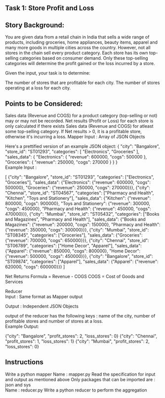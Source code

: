 ## Task 1: Store Profit and Loss
## Story Background:
You are given data from a retail chain in India that sells a wide range of products, including groceries, home appliances, beauty items, apparel and many more goods in multiple cities across the country. However, not all stores in the chain sell every product category. Each store has its own top-selling categories based on consumer demand. Only these top-selling categories will determine the profit gained or the loss incurred by a store.

Given the input, your task is to determine:

The number of stores that are profitable for each city.
The number of stores operating at a loss for each city.
## Points to be Considered:
Sales data (Revenue and COGS) for a product category (top-selling or not) may or may not be recorded.
Net results (Profit or Loss) for each store is only calculated if there exists Sales data (Revenue and COGS) for atleast some top-selling category.
If Net results > 0, it is a profitable store, otherwise it's incurring a loss.
Mapper
Input : Array of JSON Objects

Here's a prettified version of an example JSON object:
{
  "city": "Bangalore",
  "store_id": "ST01293",
  "categories": [
    "Electronics",
    "Groceries"
  ],
  "sales_data": {
    "Electronics": {
      "revenue": 600000,
      "cogs": 500000
    },
    "Groceries": {
      "revenue": 250000,
      "cogs": 270000
    }
  }
}  
Example Input :

[
{"city": "Bangalore", "store_id": "ST01293", "categories": ["Electronics", "Groceries"], "sales_data": {"Electronics": {"revenue": 600000, "cogs": 500000}, "Groceries": {"revenue": 250000, "cogs": 270000}}},
{"city": "Chennai", "store_id": "ST04567", "categories": ["Pharmacy and Health", "Kitchen", "Toys and Stationery"], "sales_data": {"Kitchen": {"revenue": 800000, "cogs": 900000}, "Toys and Stationery": {"revenue": 300000, "cogs": 450000}, "Pharmacy and Health": {"revenue": 450000, "cogs": 470000}}},
{"city": "Mumbai", "store_id": "ST05432", "categories": ["Books and Magazines", "Pharmacy and Health"], "sales_data": {"Books and Magazines": {"revenue": 200000, "cogs": 150000}, "Pharmacy and Health": {"revenue": 350000, "cogs": 300000}}},
{"city": "Mumbai", "store_id": "ST08345", "categories": ["Groceries"], "sales_data": {"Groceries": {"revenue": 700000, "cogs": 650000}}},
{"city": "Chennai", "store_id": "ST06789", "categories": ["Home Decor", "Apparel"], "sales_data": {"Apparel": {"revenue": 850000, "cogs": 800000}, "Home Decor": {"revenue": 500000, "cogs": 450000}}},
{"city": "Bangalore", "store_id": "ST09874", "categories": ["Apparel"], "sales_data": {"Apparel": {"revenue": 620000, "cogs": 600000}}}
]
  
Net Returns Formula = Revenue - COGS
COGS = Cost of Goods and Services  

Reducer  
Input : Same format as Mapper output  

Output : Independent JSON Objects  

output of the reducer has the following keys : name of the city, number of profitable stores and number of stores at a loss.  
Example Output:  

{"city": "Bangalore", "profit_stores": 2, "loss_stores": 0}
{"city": "Chennai", "profit_stores": 1, "loss_stores": 1}
{"city": "Mumbai", "profit_stores": 2, "loss_stores": 0}

## Instructions
Write a python mapper
Name : mapper.py
Read the specification for input and output as mentioned above
Only packages that can be imported are : json and sys  
Name : reducer.py
Write a python reducer to perform the aggregation

